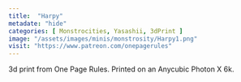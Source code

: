 ```yaml
---
title:  "Harpy"
metadate: "hide"
categories: [ Monstrocities, Yasashii, 3dPrint ]
image: "/assets/images/minis/monstrosity/Harpy1.png"
visit: "https://www.patreon.com/onepagerules"
---
```

3d print from One Page Rules. 
Printed on an Anycubic Photon X 6k.